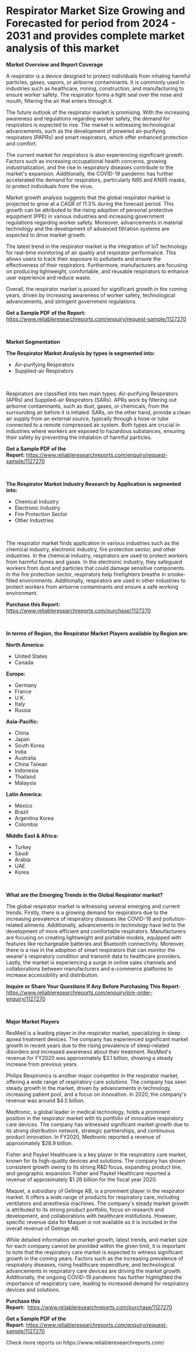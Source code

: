 <p><h1>Respirator Market Size Growing and Forecasted for period from 2024 - 2031 and provides complete market analysis of this market</h1></p><p><strong>Market Overview and Report Coverage</strong></p>
<p><p>A respirator is a device designed to protect individuals from inhaling harmful particles, gases, vapors, or airborne contaminants. It is commonly used in industries such as healthcare, mining, construction, and manufacturing to ensure worker safety. The respirator forms a tight seal over the nose and mouth, filtering the air that enters through it.</p><p>The future outlook of the respirator market is promising. With the increasing awareness and regulations regarding worker safety, the demand for respirators is expected to rise. The market is witnessing technological advancements, such as the development of powered air-purifying respirators (PAPRs) and smart respirators, which offer enhanced protection and comfort.</p><p>The current market for respirators is also experiencing significant growth. Factors such as increasing occupational health concerns, growing industrialization, and the rise in respiratory diseases contribute to the market's expansion. Additionally, the COVID-19 pandemic has further accelerated the demand for respirators, particularly N95 and KN95 masks, to protect individuals from the virus.</p><p>Market growth analysis suggests that the global respirator market is projected to grow at a CAGR of 11.3% during the forecast period. This growth can be attributed to the rising adoption of personal protective equipment (PPE) in various industries and increasing government regulations regarding worker safety. Moreover, advancements in material technology and the development of advanced filtration systems are expected to drive market growth.</p><p>The latest trend in the respirator market is the integration of IoT technology for real-time monitoring of air quality and respirator performance. This allows users to track their exposure to pollutants and ensure the effectiveness of their respirators. Furthermore, manufacturers are focusing on producing lightweight, comfortable, and reusable respirators to enhance user experience and reduce waste.</p><p>Overall, the respirator market is poised for significant growth in the coming years, driven by increasing awareness of worker safety, technological advancements, and stringent government regulations.</p></p>
<p><strong>Get a Sample PDF of the Report:</strong> <a href="https://www.reliableresearchreports.com/enquiry/request-sample/1127270">https://www.reliableresearchreports.com/enquiry/request-sample/1127270</a></p>
<p>&nbsp;</p>
<p><strong>Market Segmentation</strong></p>
<p><strong>The Respirator Market Analysis by types is segmented into:</strong></p>
<p><ul><li>Air-purifying Respirators</li><li>Supplied-air Respirators</li></ul></p>
<p>&nbsp;</p>
<p><p>Respirators are classified into two main types: Air-purifying Respirators (APRs) and Supplied-air Respirators (SARs). APRs work by filtering out airborne contaminants, such as dust, gases, or chemicals, from the surrounding air before it is inhaled. SARs, on the other hand, provide a clean air supply from an external source, typically through a hose or tube connected to a remote compressed air system. Both types are crucial in industries where workers are exposed to hazardous substances, ensuring their safety by preventing the inhalation of harmful particles.</p></p>
<p><strong>Get a Sample PDF of the Report:</strong>&nbsp;<a href="https://www.reliableresearchreports.com/enquiry/request-sample/1127270">https://www.reliableresearchreports.com/enquiry/request-sample/1127270</a></p>
<p>&nbsp;</p>
<p><strong>The Respirator Market Industry Research by Application is segmented into:</strong></p>
<p><ul><li>Chemical Industry</li><li>Electronic Industry</li><li>Fire Protection Sector</li><li>Other Industries</li></ul></p>
<p>&nbsp;</p>
<p><p>The respirator market finds application in various industries such as the chemical industry, electronic industry, fire protection sector, and other industries. In the chemical industry, respirators are used to protect workers from harmful fumes and gases. In the electronic industry, they safeguard workers from dust and particles that could damage sensitive components. In the fire protection sector, respirators help firefighters breathe in smoke-filled environments. Additionally, respirators are used in other industries to protect workers from airborne contaminants and ensure a safe working environment.</p></p>
<p><strong>Purchase this Report:</strong>&nbsp; <a href="https://www.reliableresearchreports.com/purchase/1127270">https://www.reliableresearchreports.com/purchase/1127270</a></p>
<p>&nbsp;</p>
<p><strong>In terms of Region, the Respirator Market Players available by Region are:</strong></p>
<p>
    <p> <strong> North America: </strong>
        <ul>
            <li>United States</li>
            <li>Canada</li>
        </ul>
        </p> 
    <p> <strong> Europe: </strong>
        <ul>
            <li>Germany</li>
            <li>France</li>
            <li>U.K.</li>
            <li>Italy</li>
            <li>Russia</li>
        </ul>
        </p> 
    <p> <strong> Asia-Pacific: </strong>
        <ul>
            <li>China</li>
            <li>Japan</li>
            <li>South Korea</li>
            <li>India</li>
            <li>Australia</li>
            <li>China Taiwan</li>
            <li>Indonesia</li>
            <li>Thailand</li>
            <li>Malaysia</li>
        </ul>
        </p> 
    <p> <strong> Latin America: </strong>
        <ul>
            <li>Mexico</li>
            <li>Brazil</li>
            <li>Argentina Korea</li>
            <li>Colombia</li>
        </ul>
        </p> 
    <p> <strong> Middle East & Africa: </strong>
        <ul>
            <li>Turkey</li>
            <li>Saudi</li>
            <li>Arabia</li>
            <li>UAE</li>
            <li>Korea</li>
        </ul>
    </p>
    </p>
<p>&nbsp;</p>
<p><strong>What are the Emerging Trends in the Global Respirator market?</strong></p>
<p><p>The global respirator market is witnessing several emerging and current trends. Firstly, there is a growing demand for respirators due to the increasing prevalence of respiratory diseases like COVID-19 and pollution-related ailments. Additionally, advancements in technology have led to the development of more efficient and comfortable respirators. Manufacturers are focusing on creating lightweight and portable models, equipped with features like rechargeable batteries and Bluetooth connectivity. Moreover, there is a rise in the adoption of smart respirators that can monitor the wearer's respiratory condition and transmit data to healthcare providers. Lastly, the market is experiencing a surge in online sales channels and collaborations between manufacturers and e-commerce platforms to increase accessibility and distribution.</p></p>
<p><strong>Inquire or Share Your Questions If Any Before Purchasing This Report</strong>- <a href="https://www.reliableresearchreports.com/enquiry/pre-order-enquiry/1127270">https://www.reliableresearchreports.com/enquiry/pre-order-enquiry/1127270</a></p>
<p>&nbsp;</p>
<p><strong>Major Market Players</strong></p>
<p><p>ResMed is a leading player in the respirator market, specializing in sleep apnea treatment devices. The company has experienced significant market growth in recent years due to the rising prevalence of sleep-related disorders and increased awareness about their treatment. ResMed's revenue for FY2020 was approximately $3.1 billion, showing a steady increase from previous years.</p><p>Philips Respironics is another major competitor in the respirator market, offering a wide range of respiratory care solutions. The company has seen steady growth in the market, driven by advancements in technology, increasing patient pool, and a focus on innovation. In 2020, the company's revenue was around $4.5 billion.</p><p>Medtronic, a global leader in medical technology, holds a prominent position in the respirator market with its portfolio of innovative respiratory care devices. The company has witnessed significant market growth due to its strong distribution network, strategic partnerships, and continuous product innovation. In FY2020, Medtronic reported a revenue of approximately $28.9 billion.</p><p>Fisher and Paykel Healthcare is a key player in the respiratory care market, known for its high-quality devices and solutions. The company has shown consistent growth owing to its strong R&D focus, expanding product line, and geographic expansion. Fisher and Paykel Healthcare reported a revenue of approximately $1.26 billion for the fiscal year 2020.</p><p>Maquet, a subsidiary of Getinge AB, is a prominent player in the respirator market. It offers a wide range of products for respiratory care, including ventilators and anesthesia machines. The company's steady market growth is attributed to its strong product portfolio, focus on research and development, and collaborations with healthcare institutions. However, specific revenue data for Maquet is not available as it is included in the overall revenue of Getinge AB.</p><p>While detailed information on market growth, latest trends, and market size for each company cannot be provided within the given limit, it is important to note that the respiratory care market is expected to witness significant growth in the coming years. Factors such as the increasing prevalence of respiratory diseases, rising healthcare expenditure, and technological advancements in respiratory care devices are driving the market growth. Additionally, the ongoing COVID-19 pandemic has further highlighted the importance of respiratory care, leading to increased demand for respiratory devices and solutions.</p></p>
<p><strong>Purchase this Report:</strong>&nbsp;&nbsp;<a href="https://www.reliableresearchreports.com/purchase/1127270">https://www.reliableresearchreports.com/purchase/1127270</a></p>
<p></p>
<p><strong>Get a Sample PDF of the Report:</strong>&nbsp;<a href="https://www.reliableresearchreports.com/enquiry/request-sample/1127270">https://www.reliableresearchreports.com/enquiry/request-sample/1127270</a></p>
<p>Check more reports on https://www.reliableresearchreports.com/</p>